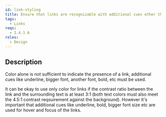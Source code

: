 ```yaml
---
id: link-styling
title: Ensure that links are recognizable with additional cues other than color
tags:
  - Links
reqs:
  - 1.4.1 A
roles:
  - Design
---
```


## Description

Color alone is not sufficient to indicate the presence of a link, additional cues like underline, bigger font, another font, bold, etc must be used.

It can be okay to use only color for links if the contrast ratio between the link and the surrounding text is at least 3:1 (both text colors must also meet the 4.5:1 contrast reqsuirement against the background). However it's important that additional cues like underline, bold, bigger font size etc are used for hover and focus of the links.
